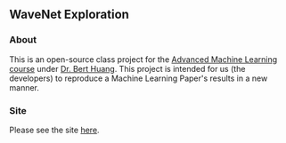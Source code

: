 ## WaveNet Exploration

### About

This is an open-source class project for the [Advanced Machine Learning course](http://courses.cs.vt.edu/cs5824/) under [Dr. Bert Huang](http://berthuang.com).
This project is intended for us (the developers) to reproduce a Machine Learning Paper's results in a new manner.

### Site
Please see the site [here](https://franceme.github.io/WaveNetExploration).